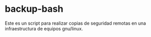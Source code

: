 # backup-bash

Este es un script para realizar copias de seguridad remotas en una infraestructura de equipos gnu/linux.

